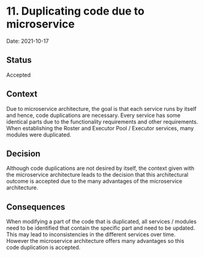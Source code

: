 # 11. Duplicating code due to microservice

Date: 2021-10-17

## Status

Accepted

## Context

Due to microservice architecture, the goal is that each service runs by itself and hence, code duplications are necessary. Every service has some identical parts due to the functionality requirements and other requirements.
When establishing the Roster and Executor Pool / Executor services, many modules were duplicated. 

## Decision

Although code duplications are not desired by itself, the context given with the microservice architecture leads to the decision that this architectural outcome is accepted due to the many advantages of the microservice architecture.

## Consequences

When modifying a part of the code that is duplicated, all services / modules need to be identified that contain the specific part and need to be updated. This may lead to inconsistencies in the different services over time. However the microservice architecture offers many advantages so this code duplication is accepted. 
